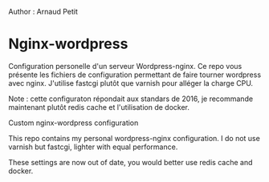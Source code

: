 Author : Arnaud Petit

# Nginx-wordpress

Configuration personelle d'un serveur Wordpress-nginx. Ce repo vous présente les fichiers de configuration permettant de faire tourner wordpress avec nginx. J'utilise fastcgi plutôt que varnish pour alléger la charge CPU.

Note : cette configuraton répondait aux standars de 2016, je recommande maintenant plutôt redis cache et l'utilisation de docker.

Custom nginx-wordpress configuration

This repo contains my personal wordpress-nginx configuration. I do not use varnish but fastcgi, lighter with equal performance.

These settings are now out of date, you would better use redis cache and docker.
